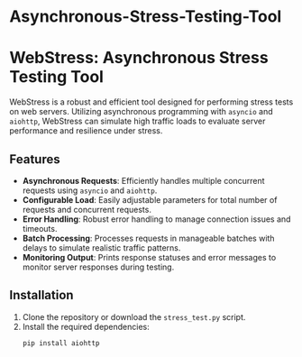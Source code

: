 # Asynchronous-Stress-Testing-Tool
# WebStress: Asynchronous Stress Testing Tool

WebStress is a robust and efficient tool designed for performing stress tests on web servers. Utilizing asynchronous programming with `asyncio` and `aiohttp`, WebStress can simulate high traffic loads to evaluate server performance and resilience under stress.

## Features

- **Asynchronous Requests**: Efficiently handles multiple concurrent requests using `asyncio` and `aiohttp`.
- **Configurable Load**: Easily adjustable parameters for total number of requests and concurrent requests.
- **Error Handling**: Robust error handling to manage connection issues and timeouts.
- **Batch Processing**: Processes requests in manageable batches with delays to simulate realistic traffic patterns.
- **Monitoring Output**: Prints response statuses and error messages to monitor server responses during testing.

## Installation

1. Clone the repository or download the `stress_test.py` script.
2. Install the required dependencies:
   ```bash
   pip install aiohttp
